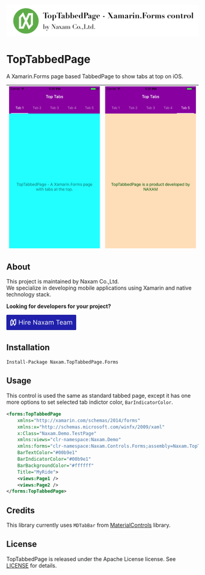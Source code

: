 <img src="./art/repo_header.png" alt="TopTabbedPage - A Xamarin.Forms control" width="728" />

# TopTabbedPage

A Xamarin.Forms page based TabbedPage to show tabs at top on iOS.

|![Tab 1](./art/tab1.png)|![Tab 5](./art/tab5.png)|
|:---:|:---:|


## About
This project is maintained by Naxam Co.,Ltd.<br>
We specialize in developing mobile applications using Xamarin and native technology stack.<br>

**Looking for developers for your project?**<br>

<a href="mailto:tuyen@naxam.net"> 
<img src="https://github.com/NAXAM/naxam.github.io/blob/master/assets/img/hire_button.png?raw=true" height="40"></a> <br>

## Installation

    Install-Package Naxam.TopTabbedPage.Forms

## Usage
This control is used the same as standard tabbed page, except it has one more options to set selected tab indictor color, `BarIndicatorColor`.

```xml
<forms:TopTabbedPage
    xmlns="http://xamarin.com/schemas/2014/forms"
    xmlns:x="http://schemas.microsoft.com/winfx/2009/xaml"
    x:Class="Naxam.Demo.TestPage"
    xmlns:views="clr-namespace:Naxam.Demo"
    xmlns:forms="clr-namespace:Naxam.Controls.Forms;assembly=Naxam.TopTabbedPage.Forms"
    BarTextColor="#00b9e1"
    BarIndicatorColor="#00b9e1"
    BarBackgroundColor="#ffffff"
    Title="MyRide">
    <views:Page1 />
    <views:Page2 />
</forms:TopTabbedPage>
```

## Credits
This library currently uses `MDTabBar` from [MaterialControls](https://github.com/fpt-software/Material-Controls-For-iOS) library.

## License

TopTabbedPage is released under the Apache License license.
See [LICENSE](./LICENSE) for details.
